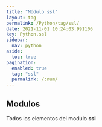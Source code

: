 ```yaml
---
title: "Módulo ssl"
layout: tag
permalink: /Python/tag/ssl/
date: 2021-11-01 10:24:03.991106
key: Python.ssl
sidebar: 
  nav: python
aside: 
  toc: true
pagination: 
  enabled: true
  tag: "ssl"
  permalink: /:num/
---
```


<h2>Modulos</h2>
Todos los elementos del modulo <strong>ssl</strong>
